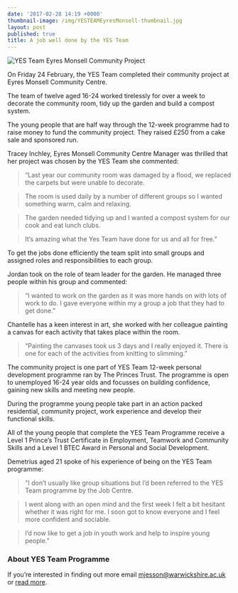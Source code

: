 ```yaml
---
date: '2017-02-28 14:19 +0000'
thumbnail-image: /img/YESTEAMEyresMonsell-thumbnail.jpg
layout: post
published: true
title: A job well done by the YES Team
---
```


![YES Team Eyres Monsell Community Project]({{site.baseurl}}/img/YESTEAMEyresMonsell-fullsize-web.jpg)

On Friday 24 February, the YES Team completed their community project at Eyres Monsell Community Centre.

The team of twelve aged 16-24 worked tirelessly for over a week to decorate the community room, tidy up the garden and build a compost system. 

The young people that are half way through the 12-week programme had to raise money to fund the community project. They raised £250 from a cake sale and sponsored run.  

Tracey Inchley, Eyres Monsell Community Centre Manager was thrilled that her project was chosen by the YES Team she commented: 

> “Last year our community room was damaged by a flood, we replaced the carpets but were unable to decorate.

> The room is used daily by a number of different groups so I wanted something warm, calm and relaxing.

> The garden needed tidying up and I wanted a compost system for our cook and eat lunch clubs.

> It’s amazing what the Yes Team have done for us and all for free.”

To get the jobs done efficiently the team split into small groups and assigned roles and responsibilities to each group.  

Jordan took on the role of team leader for the garden.  He managed three people within his group and commented:

> “I wanted to work on the garden as it was more hands on with lots of work to do.  I gave everyone within my a group a job that they had to get done.”

Chantelle has a keen interest in art, she worked with her colleague painting a canvas for each activity that takes place within the room. 

> “Painting the canvases took us 3 days and I really enjoyed it.  There is one for each of the activities from knitting to slimming.”

The community project is one part of YES Team 12-week personal development programme ran by The Princes Trust.   The programme is open to unemployed 16-24 year olds and focusses on building confidence, gaining new skills and meeting new people.

During the programme young people take part in an action packed residential, community project, work experience and develop their functional skills.

All of the young people that complete the YES Team Programme receive a Level 1 Prince’s Trust Certificate in Employment, Teamwork and Community Skills and a Level 1 BTEC Award in Personal and Social Development.

Demetrius aged 21 spoke of his experience of being on the YES Team programme:

> "I don’t usually like group situations but I’d been referred to the YES Team programme by the Job Centre. 

> I went along with an open mind and the first week I felt a bit hesitant whether it was right for me. I soon got to know everyone and I feel more confident and sociable.

> I’d now like to get a job in youth work and help to inspire young people.”

### About YES Team Programme

If you’re interested in finding out more email [mjesson@warwickshire.ac.uk](mailto:mjesson@warwickshire.ac.uk) or [read more](https://www.yesproject.org/what-you-can-do/get-motivated-to-succeed/).
